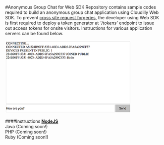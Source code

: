 #Anonymous Group Chat for Web SDK
Repository contains sample codes required to build an anonymous group chat application using Cloudilly Web SDK. To prevent [cross site request forgeries](https://en.wikipedia.org/wiki/Cross-site_request_forgery), the developer using Web SDK is first required to deploy a token generator at _'/tokens'_ endpoint to issue out access tokens for onsite visitors. Instructions for various application servers can be found below.

![Anonymous](https://github.com/cloudilly/images/blob/master/web_anonymous.png)

####Instructions
**[NodeJS](../../wiki/NodeJS)**<br>
Java (Coming soon!)<br>
PHP (Coming soon!)<br>
Ruby (Coming soon!)<br>
